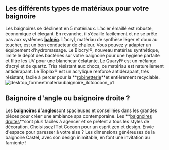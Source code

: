 ## Les différents types de matériaux pour votre baignoire
Les baignoires se déclinent en 5 matériaux.
L’acier émaillé est robuste, économique et élégant. En revanche, il s’écaille facilement et ne se prête pas aux systèmes **[balnéo](/bain-CCU0002)**.
L’acryl, matériau de synthèse léger et doux au toucher, est un bon conducteur de chaleur. Vous pouvez y adapter un équipement d’hydromassage.
Le Biocryl®, nouveau matériau synthétique, limite le dépôt des bactéries sur votre baignoire pour une hygiène parfaite et filtre les UV pour une blancheur éclatante.
Le Quaryl® est un mélange d’acryl et de quartz. Très résistant aux chocs, ce matériau est naturellement antidérapant.
Le Toplax® est un acrylique renforcé antidérapant, très résistant, facile à percer pour la **[robinetterie](/robinetterie-CCN0015)**et entièrement recyclable.
![desktop_formeetmateriaubaignoire_ilotcocoon_p1](//statics.lapeyre.fr/img/contrib/2bdd4da300201f14/desktop_formeetmateriaubaignoire_ilotcocoon_p1.jpg)
## Baignoire d'angle ou baignoire droite ?
Les [**baignoires d’angles**](/baignoires-angle-CCN0120)[](http://www.lapeyre.fr/bain-CCU0002/baignoires-CCN0028/baignoires-angle-CCN0120)sont spacieuses et conseillées dans les grandes pièces pour créer une ambiance spa contemporaine.
Les **[baignoires droites](/baignoires-droites-CCN0119)**sont plus faciles à agencer et se prêtent à tous les styles de décoration. Choisissez l’îlot Cocoon pour un esprit zen et design.
Envie d'espace pour paresser à votre aise ? Les dimensions généreuses de la baignoire Castel, avec son design inimitable, en font une invitation au farniente !